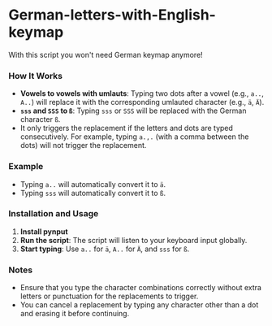 # German-letters-with-English-keymap
 With this script you won't need German keymap anymore!

### How It Works

- **Vowels to vowels with umlauts**: Typing two dots after a vowel (e.g., `a..`, `A..`) will replace it with the corresponding umlauted character (e.g., `ä`, `Ä`).
- **`sss` and `SSS` to `ß`**: Typing `sss` or `SSS` will be replaced with the German character `ß`.
- It only triggers the replacement if the letters and dots are typed consecutively. For example, typing `a.,.` (with a comma between the dots) will not trigger the replacement.

### Example

- Typing `a..` will automatically convert it to `ä`.
- Typing `sss` will automatically convert it to `ß`.

### Installation and Usage

1. **Install pynput**
2. **Run the script**: The script will listen to your keyboard input globally.
3. **Start typing**: Use `a..` for `ä`, `A..` for `Ä`, and `sss` for `ß`.

### Notes

- Ensure that you type the character combinations correctly without extra letters or punctuation for the replacements to trigger.
- You can cancel a replacement by typing any character other than a dot and erasing it before continuing.
